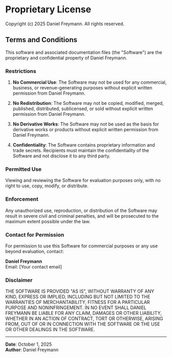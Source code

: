 # Proprietary License

Copyright (c) 2025 Daniel Freymann. All rights reserved.

## Terms and Conditions

This software and associated documentation files (the "Software") are the proprietary and confidential property of Daniel Freymann.

### Restrictions

1. **No Commercial Use**: The Software may not be used for any commercial, business, or revenue-generating purposes without explicit written permission from Daniel Freymann.

2. **No Redistribution**: The Software may not be copied, modified, merged, published, distributed, sublicensed, or sold without explicit written permission from Daniel Freymann.

3. **No Derivative Works**: The Software may not be used as the basis for derivative works or products without explicit written permission from Daniel Freymann.

4. **Confidentiality**: The Software contains proprietary information and trade secrets. Recipients must maintain the confidentiality of the Software and not disclose it to any third party.

### Permitted Use

Viewing and reviewing the Software for evaluation purposes only, with no right to use, copy, modify, or distribute.

### Enforcement

Any unauthorized use, reproduction, or distribution of the Software may result in severe civil and criminal penalties, and will be prosecuted to the maximum extent possible under the law.

### Contact for Permission

For permission to use this Software for commercial purposes or any use beyond evaluation, contact:

**Daniel Freymann**  
Email: [Your contact email]

### Disclaimer

THE SOFTWARE IS PROVIDED "AS IS", WITHOUT WARRANTY OF ANY KIND, EXPRESS OR IMPLIED, INCLUDING BUT NOT LIMITED TO THE WARRANTIES OF MERCHANTABILITY, FITNESS FOR A PARTICULAR PURPOSE AND NONINFRINGEMENT. IN NO EVENT SHALL DANIEL FREYMANN BE LIABLE FOR ANY CLAIM, DAMAGES OR OTHER LIABILITY, WHETHER IN AN ACTION OF CONTRACT, TORT OR OTHERWISE, ARISING FROM, OUT OF OR IN CONNECTION WITH THE SOFTWARE OR THE USE OR OTHER DEALINGS IN THE SOFTWARE.

---

**Date**: October 1, 2025  
**Author**: Daniel Freymann
